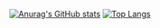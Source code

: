 [![Anurag's GitHub stats](https://github-readme-stats.vercel.app/api?username=nitinmalave)](https://github.com/nitinmalave/github-readme-stats)
[![Top Langs](https://github-readme-stats.vercel.app/api/top-langs/?username=anuraghazra)](https://github.com/anuraghazra/github-readme-stats)
